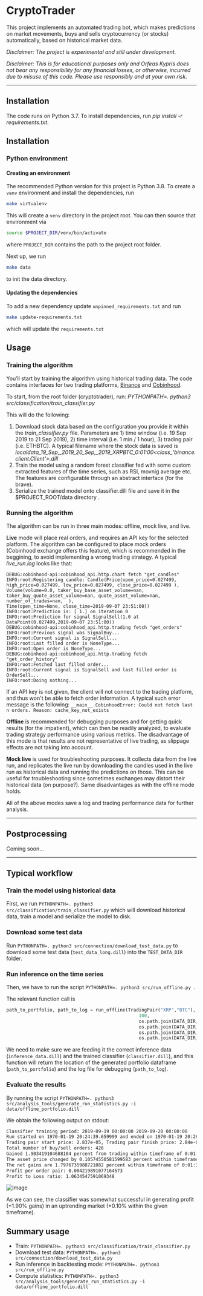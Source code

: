 # CryptoTrader

This project implements an automated trading bot, which makes predictions on market movements, buys and sells cryptocurrency (or stocks) automatically, based on historical market data.

_Disclaimer: The project is experimental and still under development._

_Disclaimer: This is for educational purposes only and Orfeas Kypris does not bear any responsibility for any financial losses, or otherwise, incurred due to misuse of this code. Please use responsibly and at your own risk._

---

## Installation

The code runs on Python 3.7. To install dependencies, run _pip install -r requirements.txt_.

## Installation

### Python environment

#### Creating an environment

The recommended Python version for this project is Python 3.8. To create a `venv` environment and install the dependencies, run

```bash
make virtualenv
```

This will create a `venv` directory in the project root. You can then source that environment via

```bash
source $PROJECT_DIR/venv/bin/activate
```

where `PROJECT_DIR` contains the path to the project root folder.

Next up, we run

```bash
make data
```

to init the data directory.

#### Updating the dependencies

To add a new dependency update `unpinned_requirements.txt` and run

```bash
make update-requirements.txt
```

which will update the `requirements.txt`

## Usage

### Training the algorithm

You’ll start by training the algorithm using historical trading data. The code contains interfaces for two trading platforms, [Binance](http://www.binance.com) and [Cobinhood](http://www.cobinhood.com).

To start, from the root folder (cryptotrader), run:
_PYTHONPATH=. python3 src/classification/train_classifier.py_

This will do the following:

1. Download stock data based on the configuration you provide it within the _train_classifier.py_ file. Parameters are 1) time window (i.e. 19 Sep 2019 to 21 Sep 2019), 2) time interval (i.e. 1 min / 1 hour), 3) trading pair (i.e. ETHBTC). A typical filename where the stock data is saved is _local*data_19_Sep,\_2019_20_Sep,\_2019_XRPBTC_0:01:00*<class\_'binance.client.Client'>.dill_
2. Train the model using a random forest classifier fed with some custom extracted features of the time series, such as RSI, movnig average etc. The features are configurable through an abstract interface (for the brave).
3. Serialize the trained model onto classifier.dill file and save it in the $PROJECT_ROOT/data directory .

### Running the algorithm

The algorithm can be run in three main modes: offline, mock live, and live.

**Live** mode will place real orders, and requires an API key for the selected platform. The algorithm can be configured to place mock orders (Cobinhood exchange offers this feature), which is recommended in the beggining, to avoid implementing a wrong trading strategy. A typical _live_run.log_ looks like that:

```
DEBUG:cobinhood-api:cobinhood_api.http.chart fetch "get_candles"
INFO:root:Registering candle: Candle(Price(open_price=0.027499, high_price=0.027499, low_price=0.027499, close_price=0.027499 ),
Volume(volume=0.0, taker_buy_base_asset_volume=nan, taker_buy_quote_asset_volume=nan, quote_asset_volume=nan, number_of_trades=nan,  ),
Time(open_time=None, close_time=2019-09-07 23:51:00))
INFO:root:Prediction is: [ 1.] on iteration 0
INFO:root:Prediction for signal SignalSell(1.0 at DataPoint(0.027499,2019-09-07 23:51:00))
DEBUG:cobinhood-api:cobinhood_api.http.trading fetch "get_orders"
INFO:root:Previous signal was SignalBuy...
INFO:root:Current signal is SignalSell...
INFO:root:Last filled order is NoneType...
INFO:root:Open order is NoneType...
DEBUG:cobinhood-api:cobinhood_api.http.trading fetch "get_order_history"
INFO:root:Fetched last filled order...
INFO:root:Current signal is SignalSell and last filled order is OrderSell...
INFO:root:Doing nothing...
```

If an API key is not given, the client will not connect to the trading platform, and thus won't be able to fetch order information. A typical such error message is the following:
`__main__.CobinhoodError: Could not fetch last n orders. Reason: cache_key_not_exists`

**Offline** is recommended for debugging purposes and for getting quick results (for the impatient), which can then be readily analyzed, to evaluate trading strategy performance using various metrics. The disadvantage of this mode is that results are not representative of live trading, as slippage effects are not taking into account.

**Mock live** is used for troubleshooting purposes. It collects data from the live run, and replicates the live run by downloading the candles used in the live run as historical data and running the predictions on those. This can be useful for troubleshooting since sometimes exchanges may distort their historical data (on purpose?). Same disadvantages as with the offline mode holds.

All of the above modes save a log and trading performance data for further analysis.

---

## Postprocessing

Coming soon...

---

## Typical workflow

### Train the model using historical data

First, we run `PYTHONPATH=. python3 src/classification/train_classifier.py` which will download historical data, train a model and serialize the model to disk.

### Download some test data

Run `PYTHONPATH=. python3 src/connection/download_test_data.py` to download some test data (`test_data_long.dill`) into the `TEST_DATA_DIR` folder.

### Run inference on the time series

Then, we have to run the script `PYTHONPATH=. python3 src/run_offline.py `.

The relevant function call is

```python
path_to_portfolio, path_to_log = run_offline(TradingPair("XRP","BTC"),
                                                 100,
                                                 os.path.join(DATA_DIR, "test_data_long.dill"),
                                                 os.path.join(DATA_DIR, "offline_run.log"),
                                                 os.path.join(DATA_DIR, "classifier.dill"),
                                                 os.path.join(DATA_DIR, "offline_portfolio.dill"))
```

We need to make sure we are feeding it the correct inference data (`inference_data.dill`) and the trained classifier (`classifier.dill`), and this function will return the location of the generated portfolio dataframe (`path_to_portfolio`) and the log file for debugging (`path_to_log`).

### Evaluate the results

By running the script `PYTHONPATH=. python3 src/analysis_tools/generate_run_statistics.py -i data/offline_portfolio.dill`

We obtain the following output on stdout:

```bash
Classifier training period: 2019-09-19 00:00:00 2019-09-20 00:00:00
Run started on 1970-01-19 20:24:39.659999 and ended on 1970-01-19 20:26:12.779999
Trading pair start price: 2.837e-05, Trading pair finish price: 2.84e-05
Total number of buy/sell orders: 426
Gained 1.903419104688104 percent from trading within timeframe of 0:01:33.120000.
The asset price changed by 0.10574550581599583 percent within timeframe of 0:01:33.120000.
The net gains are 1.7976735988721082 percent within timeframe of 0:01:33.120000.
Profit per order pair: 0.004219891077164573
Profit to Loss ratio: 1.0634547591069348
```

![image](static/profit_loss.png)

As we can see, the classifier was somewhat successful in generating profit (+1.90% gains) in an uptrending market (+0.10% within the given timeframe).

## Summary usage
- Train: `PYTHONPATH=. python3 src/classification/train_classifier.py`
- Download test data: `PYTHONPATH=. python3 src/connection/download_test_data.py`
- Run inference in backtesting mode: `PYTHONPATH=. python3 src/run_offline.py `
- Compute statistics: `PYTHONPATH=. python3 src/analysis_tools/generate_run_statistics.py -i data/offline_portfolio.dill`
